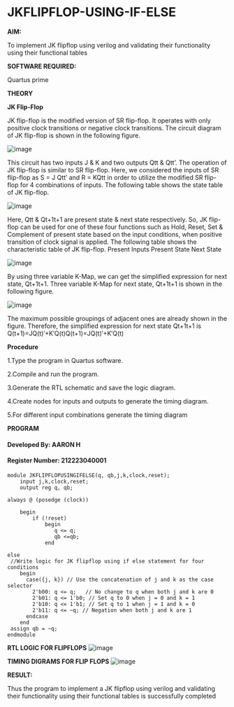 # JKFLIPFLOP-USING-IF-ELSE

**AIM:** 

To implement  JK flipflop using verilog and validating their functionality using their functional tables

**SOFTWARE REQUIRED:**

Quartus prime

**THEORY**

**JK Flip-Flop**

JK flip-flop is the modified version of SR flip-flop. It operates with only positive clock transitions or negative clock transitions. The circuit diagram of JK flip-flop is shown in the following figure.

![image](https://github.com/naavaneetha/JKFLIPFLOP-USING-IF-ELSE/assets/154305477/a649c30b-232b-4558-b188-fd6c09845180)


This circuit has two inputs J & K and two outputs Qtt & Qtt’. The operation of JK flip-flop is similar to SR flip-flop. Here, we considered the inputs of SR flip-flop as S = J Qtt’ and R = KQtt in order to utilize the modified SR flip-flop for 4 combinations of inputs. The following table shows the state table of JK flip-flop.

![image](https://github.com/naavaneetha/JKFLIPFLOP-USING-IF-ELSE/assets/154305477/c4360742-e8a8-4937-b089-c46c0433f9a3)

 
Here, Qtt & Qt+1t+1 are present state & next state respectively. So, JK flip-flop can be used for one of these four functions such as Hold, Reset, Set & Complement of present state based on the input conditions, when positive transition of clock signal is applied. The following table shows the characteristic table of JK flip-flop. Present Inputs Present State Next State
 
![image](https://github.com/naavaneetha/JKFLIPFLOP-USING-IF-ELSE/assets/154305477/6c275261-a6d5-4c37-a3a7-1e88ca11c4cd)

By using three variable K-Map, we can get the simplified expression for next state, Qt+1t+1. Three variable K-Map for next state, Qt+1t+1 is shown in the following figure.
 
![image](https://github.com/naavaneetha/JKFLIPFLOP-USING-IF-ELSE/assets/154305477/5174f41b-0ce0-4329-a372-6d1943ea6673)

The maximum possible groupings of adjacent ones are already shown in the figure. Therefore, the simplified expression for next state Qt+1t+1 is Q(t+1)=JQ(t)′+K′Q(t)Q(t+1)=JQ(t)′+K′Q(t)

**Procedure**

1.Type the program in Quartus software.

2.Compile and run the program.

3.Generate the RTL schematic and save the logic diagram.

4.Create nodes for inputs and outputs to generate the timing diagram.

5.For different input combinations generate the timing diagram

**PROGRAM**

#### Developed By: AARON H
#### Register Number: 212223040001
```
module JKFLIPFLOPUSINGIFELSE(q, qb,j,k,clock,reset);
    input j,k,clock,reset;
    output reg q, qb;
	 
always @ (posedge (clock))

    begin 
        if (!reset)
            begin
               q <= q;
               qb <=qb;
            end   
        
else
 //Write logic for JK flipflop using if else statement for four conditions
	begin
      case({j, k}) // Use the concatenation of j and k as the case selector
        2'b00: q <= q;   // No change to q when both j and k are 0
        2'b01: q <= 1'b0; // Set q to 0 when j = 0 and k = 1
        2'b10: q <= 1'b1; // Set q to 1 when j = 1 and k = 0
        2'b11: q <= ~q; // Negation when both j and k are 1
      endcase
    end
 assign qb = ~q;           
endmodule

```
**RTL LOGIC FOR FLIPFLOPS**
![image](https://github.com/aaron-h-2k5/JKFLIPFLOP-USING-IF-ELSE/assets/144250957/c16a422b-be6c-4e76-9e9d-d405121f21ee)

**TIMING DIGRAMS FOR FLIP FLOPS**
![image](https://github.com/aaron-h-2k5/JKFLIPFLOP-USING-IF-ELSE/assets/144250957/b35931cb-cddf-4d0e-a7e7-0c2cba53d65f)

**RESULT:**

Thus the program to implement a JK flipflop using verilog and validating their functionality using their functional tables is successfully completed
